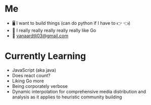 # Me
-  🖥️ I want to build things (can do python if I have to 👉 👈)
-  🦫 I really really really really really like Go
-  📧 vanaardtlj03@gmail.com

# Currently Learning
- JavaScript (aka java)
- Does react count?
- Liking Go more
- Being corporately verbose
- Dynamic interpolation for comprehensive media distribution and analysis as it applies to heuristic community building
<!---
F0RG-2142/F0RG-2142 is a ✨ special ✨ repository because its `README.md` (this file) appears on your GitHub profile.
You can click the Preview link to take a look at your changes.
--->
